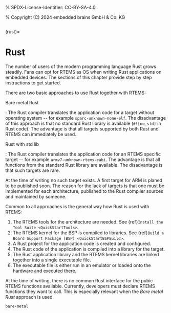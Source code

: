 % SPDX-License-Identifier: CC-BY-SA-4.0

% Copyright (C) 2024 embedded brains GmbH & Co. KG

```{index} Rust
```

(rust)=

# Rust

The number of users of the modern programming language Rust grows
steadily. Fans can opt for RTEMS as OS when writing Rust
applications on embedded devices. The sections of this chapter
provide step by step instructions to get started.

There are two basic approaches to use Rust together with RTEMS:

Bare metal Rust

: The Rust compiler translates the application code for a target
  without operating system -- for example `sparc-unknown-none-elf`.
  The disadvantage of this approach is that no standard Rust library
  is available (`#![no_std]` in Rust code). The advantage is
  that all targets supported by both Rust and RTEMS can
  immediately be used.

Rust with std lib

: The Rust compiler translates the application code for an RTEMS
  specific target -- for example `armv7-unknown-rtems-eabi`.
  The advantage is that all functions from the standard Rust library
  are available. The disadvantage is that such targets are rare.

  At the time of writing no such target exists. A first target for ARM
  is planed to be published soon. The reason for the lack of targets is
  that one must be implemented for each architecture, published to the
  Rust compiler sources and maintained by someone.

Common to all approaches is the general way how Rust is used with RTEMS:

1. The RTEMS tools for the architecture are needed. See
   {ref}`Install the Tool Suite <QuickStartTools>`.
2. The RTEMS kernel for the BSP is compiled to libraries. See
   {ref}`Build a Board Support Package (BSP) <QuickStartBSPBuild>`.
3. A Rust project for the application code is created and configured.
4. The Rust code of the application is compiled into a library
   for the target.
5. The Rust application library and the RTEMS kernel libraries are
   linked together into a single executable file.
6. The executable file is either run in an emulator or loaded onto
   the hardware and executed there.

At the time of writing, there is no common Rust interface for the
pubic RTEMS functions available. Currently, developers must declare RTEMS
functions they want to call. This is especially relevant when the
*Bare metal Rust* approach is used.

```{toctree}
bare-metal
```

